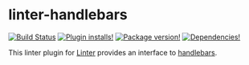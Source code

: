 # linter-handlebars

[![Build Status](https://img.shields.io/travis/josa42/linter-handlebars.svg?style=flat-square)](https://travis-ci.org/josa42/linter-handlebars)
[![Plugin installs!](https://img.shields.io/apm/dm/linter-handlebars.svg?style=flat-square)](https://atom.io/packages/linter-handlebars)
[![Package version!](https://img.shields.io/apm/v/linter-handlebars.svg?style=flat-square)](https://atom.io/packages/linter-handlebars)
[![Dependencies!](https://img.shields.io/david/josa42/linter-handlebars.svg?style=flat-square)](https://david-dm.org/josa42/linter-handlebars)

This linter plugin for [Linter](https://github.com/josa42/Linter) provides an interface to [handlebars](http://handlebarsjs.com/).
